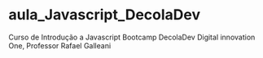 # aula_Javascript_DecolaDev
Curso de Introdução a Javascript Bootcamp DecolaDev Digital innovation One, Professor Rafael Galleani
